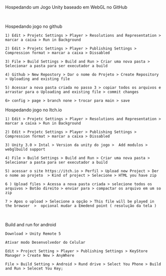 Hospedando um Jogo Unity baseado em WebGL no GitHub

<br>

Hospedando jogo no github 

    
    1) Edit > Projetc Settings > Player > Resolutions and Representation > marcar a caixa > Run in Background
    
    2) Edit > Projetc Settings > Player > Publishing Settings > Compression format > marcar a caixa > Dissabled
    
    3) File > Build Settings > Build and Run > Criar uma nova pasta > Selecionar a pasta para ser executador a build
    
    4) Github > New Repostory > Dar o nome do Projeto > Create Repository > Uploading and existing file
    
    5) Acessar a nova pasta criada no passo 3 > copiar todos os arquivos e arrastar para o Uploading and existing file > commit changes
    
    6> config > page > branch none > trocar para main > save
    
    
Hospedando jogo no Itch.io
      
    
    1) Edit > Projetc Settings > Player > Resolutions and Representation > marcar a caixa > Run in Background
    
    2) Edit > Projetc Settings > Player > Publishing Settings > Compression format > marcar a caixa > Dissabled
    
    3) Unity 3.0 > Intal > Version da unity do jogo >  Add modulos > webglbuild support
    
    4) File > Build Settings > Build and Run > Criar uma nova pasta > Selecionar a pasta para ser executador a build
    
    5) acessar o site https://itch.io > Perfil > Upload new Project > Der o nome ao projeto  > Kind of project > Selecione > HTML you have zip
    
    6 ) Upload files > Acessa a nova pasta criada > selecione todos os arquivos > Botão direito > enviar para > compactar os arquivo em um so zip 
    
    7 > Apos o upload > Selecione a opção > This file will be played in the browser  >  opcional mudar a Emedend point ( resolução da tela )
     
<br>

Build and run for android

    Download > Unity Remote 5
    
    Ativar modo Desenvolvedor do Celular

    Edit > Project Setting > Player > Publishing Settings > KeyStore Manager > Create New > AnyWhere
    
    File > Build Setting > Android > Rund drive > Select You Phone > Build and Run > Selecet You Key;
